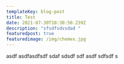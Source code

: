 ```yaml
---
templateKey: blog-post
title: Test
date: 2021-07-30T10:30:50.239Z
description: "sfsdfsdvsdad "
featuredpost: true
featuredimage: /img/chemex.jpg
---
```

asdf asdfasdfsdf sdaf sdsdf sdf asdf sdfsdf s